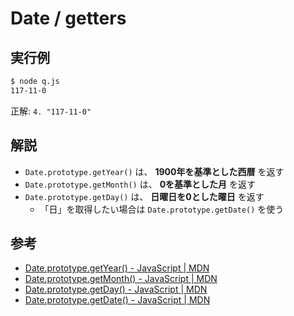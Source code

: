 Date / getters
===

## 実行例

```bash
$ node q.js 
117-11-0
```
正解: `4. "117-11-0"`

## 解説

* `Date.prototype.getYear()` は、 **1900年を基準とした西暦** を返す
* `Date.prototype.getMonth()` は、 **0を基準とした月** を返す
* `Date.prototype.getDay()` は、 **日曜日を0とした曜日** を返す
    * 「日」を取得したい場合は `Date.prototype.getDate()` を使う

## 参考

* [Date.prototype.getYear() - JavaScript | MDN](https://developer.mozilla.org/docs/Web/JavaScript/Reference/Global_Objects/Date/getYear)
* [Date.prototype.getMonth() - JavaScript | MDN](https://developer.mozilla.org/ja/docs/Web/JavaScript/Reference/Global_Objects/Date/getMonth)
* [Date.prototype.getDay() - JavaScript | MDN](https://developer.mozilla.org/ja/docs/Web/JavaScript/Reference/Global_Objects/Date/getDay)
* [Date.prototype.getDate() - JavaScript | MDN](https://developer.mozilla.org/ja/docs/Web/JavaScript/Reference/Global_Objects/Date/getDate)

